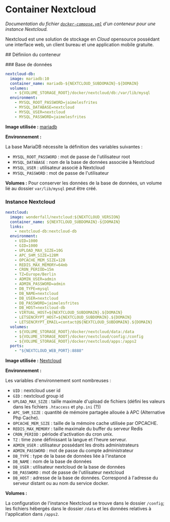 # Container Nextcloud

_Documentation du fichier [`docker-compose.yml`](../blob/master/Setup/Nextcloud/docker-compose.yml) d'un conteneur pour une instance Nextcloud._

Nextcloud est une solution de stockage en _Cloud_ opensource possédant une interface web, un client bureau et une application mobile gratuite.

## Définiion du conteneur

### Base de données

```yml
nextcloud-db:
  image: mariadb:10
  container_name: mariadb-${NEXTCLOUD_SUBDOMAIN}-${DOMAIN}
  volumes:
    - ${VOLUME_STORAGE_ROOT}/docker/nextcloud/db:/var/lib/mysql
  environment:
    - MYSQL_ROOT_PASSWORD=jaimelesfrites
    - MYSQL_DATABASE=nextcloud
    - MYSQL_USER=nextcloud
    - MYSQL_PASSWORD=jaimelesfrites
```

**Image utilisée :** [mariadb](https://hub.docker.com/_/mariadb/)

**Environnement :**

La base MariaDB nécessite la définition des variables suivantes :
* `MYSQL_ROOT_PASSWORD` : mot de passe de l'utilisateur root
* `MYSQL_DATABASE` : nom de la base de données associée à Nextcloud
* `MYSQL_USER` : utilisateur associé à Nextcloud
* `MYSQL_PASSWORD` : mot de passe de l'utilisateur

**Volumes :** Pour conserver les données de la base de données, un volume lié au dossier `var/lib/mysql` peut être créé.

### Instance Nextcloud

```yml
nextcloud:
  image: wonderfall/nextcloud:${NEXTCLOUD_VERSION}
  container_name: ${NEXTCLOUD_SUBDOMAIN}-${DOMAIN}
  links:
    - nextcloud-db:nextcloud-db
  environment:
    - UID=1000
    - GID=1000
    - UPLOAD_MAX_SIZE=10G
    - APC_SHM_SIZE=128M
    - OPCACHE_MEM_SIZE=128
    - REDIS_MAX_MEMORY=64mb
    - CRON_PERIOD=15m
    - TZ=Europe/Berlin
    - ADMIN_USER=admin
    - ADMIN_PASSWORD=admin
    - DB_TYPE=mysql
    - DB_NAME=nextcloud
    - DB_USER=nextcloud
    - DB_PASSWORD=jaimelesfrites
    - DB_HOST=nextcloud-db
    - VIRTUAL_HOST=${NEXTCLOUD_SUBDOMAIN}.${DOMAIN}
    - LETSENCRYPT_HOST=${NEXTCLOUD_SUBDOMAIN}.${DOMAIN}
    - LETSENCRYPT_EMAIL=contact@${NEXTCLOUD_SUBDOMAIN}.${DOMAIN}
  volumes:
    - ${VOLUME_STORAGE_ROOT}/docker/nextcloud/data:/data
    - ${VOLUME_STORAGE_ROOT}/docker/nextcloud/config:/config
    - ${VOLUME_STORAGE_ROOT}/docker/nextcloud/apps:/apps2
  ports:
    - "${NEXTCLOUD_WEB_PORT}:8888"
```

**Image utilisée :** [Nextcloud](https://hub.docker.com/r/wonderfall/nextcloud/)

**Environnement :**

Les variables d'environnement sont nombreuses :
* `UID` : nextcloud user id
* `GID` : nextcloud group id
* `UPLOAD_MAX_SIZE` : taille maximale d'upload de fichiers (défini les valeurs dans les fichiers `.htaccess` et `php.ini` (?))
* `APC_SHM_SIZE` : quantité de mémoire partagée allouée à APC (Alternative Php Cache).
* `OPCACHE_MEM_SIZE` : taille de la mémoire cache utilisée par OPCACHE.
* `REDIS_MAX_MEMORY` : taille maximale du buffer du serveur Redis
* `CRON_PERIOD` : période d'activation du cron unix.
* `TZ` : time zone définissant la langue et l'heure serveur.
* `ADMIN_USER` : utilisateur possédant les droits administrateurs
* `ADMIN_PASSWORD` : mot de passe du compte administrateur
* `DB_TYPE` : type de la base de données liée à l'instance
* `DB_NAME` : nom de la base de données
* `DB_USER` : utilisateur nextcloud de la base de données
* `DB_PASSWORD` : mot de passe de l'utilisateur nextcloud
* `DB_HOST` : adresse de la base de données. Correspond à l'adresse du serveur distant ou au nom du service docker.

**Volumes :**

La configuration de l'instance Nextcloud se trouve dans le dossier `/config`; les fichiers hébergés dans le dossier `/data` et les données relatives à l'application dans `/apps2`.
